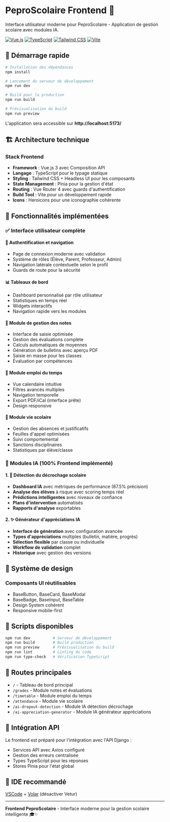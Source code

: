 # PeproScolaire Frontend 🎨

Interface utilisateur moderne pour PeproScolaire - Application de gestion scolaire avec modules IA.

[![Vue.js](https://img.shields.io/badge/Vue.js-3.4-brightgreen)](https://vuejs.org/)
[![TypeScript](https://img.shields.io/badge/TypeScript-5.0-blue)](https://www.typescriptlang.org/)
[![Tailwind CSS](https://img.shields.io/badge/Tailwind-3.4-blue)](https://tailwindcss.com/)
[![Vite](https://img.shields.io/badge/Vite-5.0-purple)](https://vitejs.dev/)

## 🚀 Démarrage rapide

```bash
# Installation des dépendances
npm install

# Lancement du serveur de développement
npm run dev

# Build pour la production
npm run build

# Prévisualisation du build
npm run preview
```

L'application sera accessible sur **http://localhost:5173/**

## 🏗️ Architecture technique

### Stack Frontend
- **Framework** : Vue.js 3 avec Composition API
- **Langage** : TypeScript pour le typage statique
- **Styling** : Tailwind CSS + Headless UI pour les composants
- **State Management** : Pinia pour la gestion d'état
- **Routing** : Vue Router 4 avec guards d'authentification
- **Build Tool** : Vite pour un développement rapide
- **Icons** : Heroicons pour une iconographie cohérente

## 🎯 Fonctionnalités implémentées

### ✅ Interface utilisateur complète

#### 🔐 Authentification et navigation
- Page de connexion moderne avec validation
- Système de rôles (Élève, Parent, Professeur, Admin)
- Navigation latérale contextuelle selon le profil
- Guards de route pour la sécurité

#### 📊 Tableaux de bord
- Dashboard personnalisé par rôle utilisateur
- Statistiques en temps réel
- Widgets interactifs
- Navigation rapide vers les modules

#### 📝 Module de gestion des notes
- Interface de saisie optimisée
- Gestion des évaluations complète
- Calculs automatiques de moyennes
- Génération de bulletins avec aperçu PDF
- Saisie en masse pour les classes
- Évaluation par compétences

#### 📅 Module emploi du temps
- Vue calendaire intuitive
- Filtres avancés multiples
- Navigation temporelle
- Export PDF/iCal (interface prête)
- Design responsive

#### 👥 Module vie scolaire
- Gestion des absences et justificatifs
- Feuilles d'appel optimisées
- Suivi comportemental
- Sanctions disciplinaires
- Statistiques par élève/classe

### 🤖 Modules IA (100% Frontend implémenté)

#### 1. 🧠 Détection du décrochage scolaire
- **Dashboard IA** avec métriques de performance (87.5% précision)
- **Analyse des élèves** à risque avec scoring temps réel
- **Prédictions intelligentes** avec niveaux de confiance
- **Plans d'intervention** automatisés
- **Rapports d'analyse** exportables

#### 2. ✨ Générateur d'appréciations IA
- **Interface de génération** avec configuration avancée
- **Types d'appréciations** multiples (bulletin, matière, progrès)
- **Sélection flexible** par classe ou individuelle
- **Workflow de validation** complet
- **Historique** avec gestion des versions

## 🎨 Système de design

### Composants UI réutilisables
- BaseButton, BaseCard, BaseModal
- BaseBadge, BaseInput, BaseTable
- Design System cohérent
- Responsive mobile-first

## 🔧 Scripts disponibles

```bash
npm run dev          # Serveur de développement
npm run build        # Build production
npm run preview      # Prévisualisation du build
npm run lint         # Linting du code
npm run type-check   # Vérification TypeScript
```

## 📱 Routes principales

- `/` - Tableau de bord principal
- `/grades` - Module notes et évaluations
- `/timetable` - Module emploi du temps
- `/attendance` - Module vie scolaire
- `/ai-dropout-detection` - Module IA détection décrochage
- `/ai-appreciation-generator` - Module IA générateur appréciations

## 🔄 Intégration API

Le frontend est préparé pour l'intégration avec l'API Django :
- Services API avec Axios configuré
- Gestion des erreurs centralisée
- Types TypeScript pour les réponses
- Stores Pinia pour l'état global

## 🧪 IDE recommandé

[VSCode](https://code.visualstudio.com/) + [Volar](https://marketplace.visualstudio.com/items?itemName=Vue.volar) (désactiver Vetur)

---

**Frontend PeproScolaire** - Interface moderne pour la gestion scolaire intelligente 🎓✨
